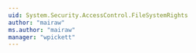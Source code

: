 ```yaml
---
uid: System.Security.AccessControl.FileSystemRights
author: "mairaw"
ms.author: "mairaw"
manager: "wpickett"
---
```


